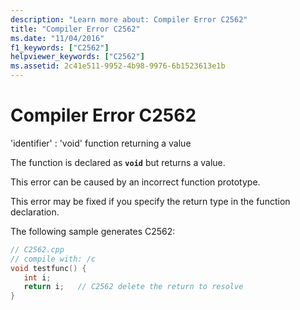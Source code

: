```yaml
---
description: "Learn more about: Compiler Error C2562"
title: "Compiler Error C2562"
ms.date: "11/04/2016"
f1_keywords: ["C2562"]
helpviewer_keywords: ["C2562"]
ms.assetid: 2c41e511-9952-4b98-9976-6b1523613e1b
---
```

# Compiler Error C2562

'identifier' : 'void' function returning a value

The function is declared as **`void`** but returns a value.

This error can be caused by an incorrect function prototype.

This error may be fixed if you specify the return type in the function declaration.

The following sample generates C2562:

```cpp
// C2562.cpp
// compile with: /c
void testfunc() {
   int i;
   return i;   // C2562 delete the return to resolve
}
```
